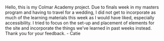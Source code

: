 Hello, this is my Colmar Academy project. Due to finals week in my masters program and having to travel for a wedding, I did not get to incorporate as much of the learning materials this week as I would have liked, especially accessibility. I tried to focus on the set-up and placement of elements for the site and incorporate the things we've learned in past weeks instead. Thank you for your feedback. - Catie
